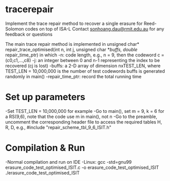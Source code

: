 # tracerepair
Implement the trace repair method to recover a single erasure for Reed-Solomon codes on top of ISA-L
Contact sonhoang.dau@rmit.edu.au for any feedback or questions

The main trace repair method is implemented in
        unsigned char* repair_trace_optimised(int n, int j, unsigned char **buffs, double* repair_time_ptr)
in which
-n: code length, e.g., n = 9, then the codeword c = (c0,c1,...,c8)
-j: an integer between 0 and n-1 representing the index to be recovered (cj is lost)
-buffs: a 2-D array of dimension nxTEST_LEN, where TEST_LEN = 10,000,000 is the number of test codewords
        buffs is generated randomly in main()
-repair_time_ptr: record the total running time

# Set up parameters
-Set TEST_LEN = 10,000,000 for example
-Go to main(), set m = 9, k = 6 for a RS(9,6), note that the code use m in main(), not n
-Go to the preamble, uncomment the corresponding header file to access the required tables H, R, D, e.g., 
      #include "repair_scheme_tbl_9_6_ISIT.h"

# Compilation & Run
-Normal compilation and run on IDE
-Linux:
      gcc -std=gnu99 erasure_code_test_optimised_ISIT.c -o erasure_code_test_optimised_ISIT
      ./erasure_code_test_optimised_ISIT
